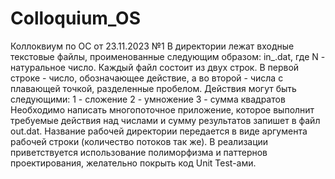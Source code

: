 # Colloquium_OS
Коллоквиум по ОС от 23.11.2023
№1
В директории лежат входные текстовые файлы, проименованные следующим образом: in_<N>.dat, где N - натуральное число. Каждый файл состоит из двух строк. В первой строке - число, обозначающее действие, а во второй - числа с плавающей точкой, разделенные пробелом.
Действия могут быть следующими:
1 - сложение
2 - умножение
3 - сумма квадратов
Необходимо написать многопоточное приложение, которое выполнит требуемые действия над числами и сумму результатов запишет в файл out.dat. Название рабочей директории передается в виде аргумента рабочей строки (количество потоков так же). В реализации приветствуется использование полиморфизма и паттернов проектирования, желательно покрыть код Unit Test-ами.
